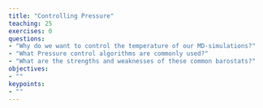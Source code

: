 ```yaml
---
title: "Controlling Pressure"
teaching: 25
exercises: 0
questions:
- "Why do we want to control the temperature of our MD-simulations?"
- "What Pressure control algorithms are commonly used?"
- "What are the strengths and weaknesses of these common barostats?"
objectives:
- ""
keypoints:
- ""
---
```


